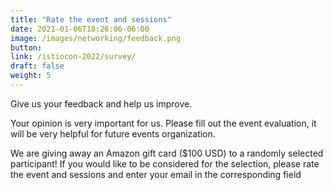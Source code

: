 ```yaml
---
title: "Rate the event and sessions"
date: 2021-01-06T18:26:06-06:00
image: /images/networking/feedback.png
button: 
link: /istiocon-2022/survey/
draft: false
weight: 5
---
```


Give us your feedback and help us improve.

Your opinion is very important for us. Please fill out the event evaluation, it will be very helpful for future events organization.

We are giving away an Amazon gift card ($100 USD) to a randomly selected participant! If you would like to be considered for the selection, please rate the event and sessions and enter your email in the corresponding field